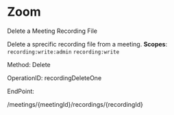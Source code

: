 #     Zoom


Delete a Meeting Recording File

Delete a sprecific recording file from a meeting.
**Scopes**: `recording:write:admin` `recording:write`
 

Method: Delete

OperationID: recordingDeleteOne

EndPoint:

/meetings/{meetingId}/recordings/{recordingId}
